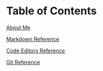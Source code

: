 # Table of Contents

[About Me](https://github.com/jordan-fox/learning-journal/blob/master/about-me.md)

[Markdown Reference](https://github.com/jordan-fox/learning-journal/blob/master/learning-markdown.md)

[Code Editors Reference](https://github.com/jordan-fox/learning-journal/blob/master/learning-code-editors.md)

[Git Reference](https://github.com/jordan-fox/learning-journal/blob/master/learning-git.md)